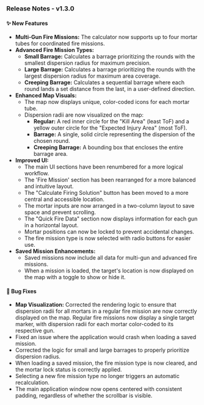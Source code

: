 ### Release Notes - v1.3.0

#### ✨ New Features
*   **Multi-Gun Fire Missions:** The calculator now supports up to four mortar tubes for coordinated fire missions.
*   **Advanced Fire Mission Types:**
    *   **Small Barrage:** Calculates a barrage prioritizing the rounds with the smallest dispersion radius for maximum precision.
    *   **Large Barrage:** Calculates a barrage prioritizing the rounds with the largest dispersion radius for maximum area coverage.
    *   **Creeping Barrage:** Calculates a sequential barrage where each round lands a set distance from the last, in a user-defined direction.
*   **Enhanced Map Visuals:**
    *   The map now displays unique, color-coded icons for each mortar tube.
    *   Dispersion radii are now visualized on the map:
        *   **Regular:** A red inner circle for the "Kill Area" (least ToF) and a yellow outer circle for the "Expected Injury Area" (most ToF).
        *   **Barrage:** A single, solid circle representing the dispersion of the chosen round.
        *   **Creeping Barrage:** A bounding box that encloses the entire barrage area.
*   **Improved UI:**
    *   The main UI sections have been renumbered for a more logical workflow.
    *   The 'Fire Mission' section has been rearranged for a more balanced and intuitive layout.
    *   The "Calculate Firing Solution" button has been moved to a more central and accessible location.
    *   The mortar inputs are now arranged in a two-column layout to save space and prevent scrolling.
    *   The "Quick Fire Data" section now displays information for each gun in a horizontal layout.
    *   Mortar positions can now be locked to prevent accidental changes.
    *   The fire mission type is now selected with radio buttons for easier use.
*   **Saved Mission Enhancements:**
    *   Saved missions now include all data for multi-gun and advanced fire missions.
    *   When a mission is loaded, the target's location is now displayed on the map with a toggle to show or hide it.

#### 🐛 Bug Fixes
*   **Map Visualization:** Corrected the rendering logic to ensure that dispersion radii for all mortars in a regular fire mission are now correctly displayed on the map. Regular fire missions now display a single target marker, with dispersion radii for each mortar color-coded to its respective gun.
*   Fixed an issue where the application would crash when loading a saved mission.
*   Corrected the logic for small and large barrages to properly prioritize dispersion radius.
*   When loading a saved mission, the fire mission type is now cleared, and the mortar lock status is correctly applied.
*   Selecting a new fire mission type no longer triggers an automatic recalculation.
*   The main application window now opens centered with consistent padding, regardless of whether the scrollbar is visible.